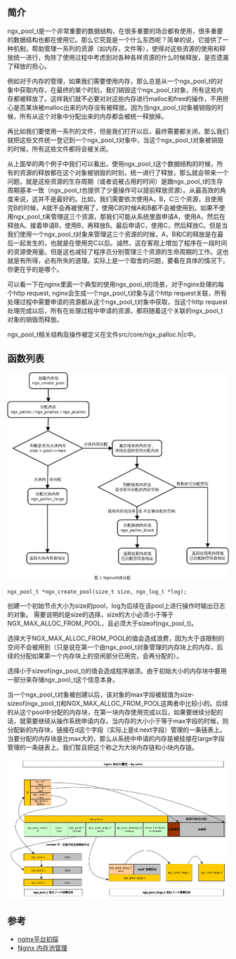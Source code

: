 ## 简介

ngx_pool_t是一个非常重要的数据结构，在很多重要的场合都有使用，很多重要的数据结构也都在使用它。那么它究竟是一个什么东西呢？简单的说，它提供了一种机制，帮助管理一系列的资源（如内存，文件等），使得对这些资源的使用和释放统一进行，免除了使用过程中考虑到对各种各样资源的什么时候释放，是否遗漏了释放的担心。

例如对于内存的管理，如果我们需要使用内存，那么总是从一个ngx_pool_t的对象中获取内存，在最终的某个时刻，我们销毁这个ngx_pool_t对象，所有这些内存都被释放了。这样我们就不必要对对这些内存进行malloc和free的操作，不用担心是否某块被malloc出来的内存没有被释放。因为当ngx_pool_t对象被销毁的时候，所有从这个对象中分配出来的内存都会被统一释放掉。

再比如我们要使用一系列的文件，但是我们打开以后，最终需要都关闭，那么我们就把这些文件统一登记到一个ngx_pool_t对象中，当这个ngx_pool_t对象被销毁的时候，所有这些文件都将会被关闭。

从上面举的两个例子中我们可以看出，使用ngx_pool_t这个数据结构的时候，所有的资源的释放都在这个对象被销毁的时刻，统一进行了释放，那么就会带来一个问题，就是这些资源的生存周期（或者说被占用的时间）是跟ngx_pool_t的生存周期基本一致（ngx_pool_t也提供了少量操作可以提前释放资源）。从最高效的角度来说，这并不是最好的。比如，我们需要依次使用A，B，C三个资源，且使用完B的时候，A就不会再被使用了，使用C的时候A和B都不会被使用到。如果不使用ngx_pool_t来管理这三个资源，那我们可能从系统里面申请A，使用A，然后在释放A。接着申请B，使用B，再释放B。最后申请C，使用C，然后释放C。但是当我们使用一个ngx_pool_t对象来管理这三个资源的时候，A，B和C的释放是在最后一起发生的，也就是在使用完C以后。诚然，这在客观上增加了程序在一段时间的资源使用量。但是这也减轻了程序员分别管理三个资源的生命周期的工作。这也就是有所得，必有所失的道理。实际上是一个取舍的问题，要看在具体的情况下，你更在乎的是哪个。

可以看一下在nginx里面一个典型的使用ngx_pool_t的场景，对于nginx处理的每个http request, nginx会生成一个ngx_pool_t对象与这个http request关联，所有处理过程中需要申请的资源都从这个ngx_pool_t对象中获取，当这个http request处理完成以后，所有在处理过程中申请的资源，都将随着这个关联的ngx_pool_t对象的销毁而释放。

ngx_pool_t相关结构及操作被定义在文件src/core/ngx_palloc.h|c中。

## 函数列表

![](images/p0002.jpg)

```
ngx_pool_t *ngx_create_pool(size_t size, ngx_log_t *log);
```

创建一个初始节点大小为size的pool，log为后续在该pool上进行操作时输出日志的对象。 需要说明的是size的选择，size的大小必须小于等于NGX_MAX_ALLOC_FROM_POOL，且必须大于sizeof(ngx_pool_t)。

选择大于NGX_MAX_ALLOC_FROM_POOL的值会造成浪费，因为大于该限制的空间不会被用到（只是说在第一个由ngx_pool_t对象管理的内存块上的内存，后续的分配如果第一个内存块上的空闲部分已用完，会再分配的）。

选择小于sizeof(ngx_pool_t)的值会造成程序崩溃。由于初始大小的内存块中要用一部分来存储ngx_pool_t这个信息本身。

当一个ngx_pool_t对象被创建以后，该对象的max字段被赋值为size-sizeof(ngx_pool_t)和NGX_MAX_ALLOC_FROM_POOL这两者中比较小的。后续的从这个pool中分配的内存块，在第一块内存使用完成以后，如果要继续分配的话，就需要继续从操作系统申请内存。当内存的大小小于等于max字段的时候，则分配新的内存块，链接在d这个字段（实际上是d.next字段）管理的一条链表上。当要分配的内存块是比max大的，那么从系统中申请的内存是被挂接在large字段管理的一条链表上。我们暂且把这个称之为大块内存链和小块内存链。

![](images/p0001.jpg)


## 参考

- [nginx平台初探](http://tengine.taobao.org/book/chapter_02.html)
- [Nginx 内存池管理](https://www.kancloud.cn/digest/understandingnginx/202588)